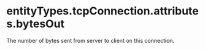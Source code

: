 # entityTypes.tcpConnection.attributes.bytesOut

The number of bytes sent from server to client on this connection.

